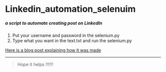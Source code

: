 # Linkedin_automation_selenuim


##### a script to automate creating post on LinkedIn 

1. Put your username and password in the selenium.py
2. Type what you want in the text.txt and run the selenium.py

[Here is a blog post explaining how it was made ](https://ijachipius8.medium.com/automate-linkedin-posts-with-selenium-and-python-f209e276d3c2")
****
>Hope it helps !!!!!!
